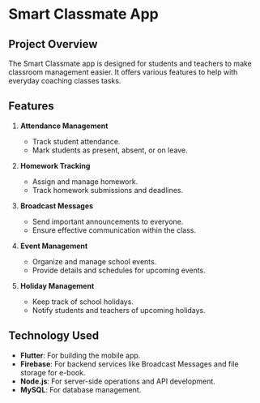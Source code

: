 # Smart Classmate App

## Project Overview

The Smart Classmate app is designed for students and teachers to make classroom management easier. It offers various features to help with everyday coaching classes tasks.

## Features

1. **Attendance Management**
   - Track student attendance.
   - Mark students as present, absent, or on leave.

2. **Homework Tracking**
   - Assign and manage homework.
   - Track homework submissions and deadlines.

3. **Broadcast Messages**
   - Send important announcements to everyone.
   - Ensure effective communication within the class.

4. **Event Management**
   - Organize and manage school events.
   - Provide details and schedules for upcoming events.

5. **Holiday Management**
   - Keep track of school holidays.
   - Notify students and teachers of upcoming holidays.

## Technology Used

- **Flutter**: For building the mobile app.
- **Firebase**: For backend services like Broadcast Messages and file storage for e-book.
- **Node.js**: For server-side operations and API development.
- **MySQL**: For database management.
